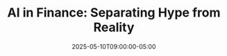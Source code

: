 ---
title: "AI in Finance: Separating Hype from Reality"
date: 2025-05-10T09:00:00-05:00
draft: false
description: "Learn to distinguish between realistic AI applications in finance and overhyped claims, with practical frameworks for finance leaders to evaluate AI solutions."
slug: "ai-finance-separating-hype-reality"
tags: ["finance leadership", "artificial intelligence", "financial technology", "fintech evaluation"]
categories: ["Finance Leadership in the AI Era"]
series: ["Financial Leadership in the AI Era"]
series_order: 2
showToc: true
--- 